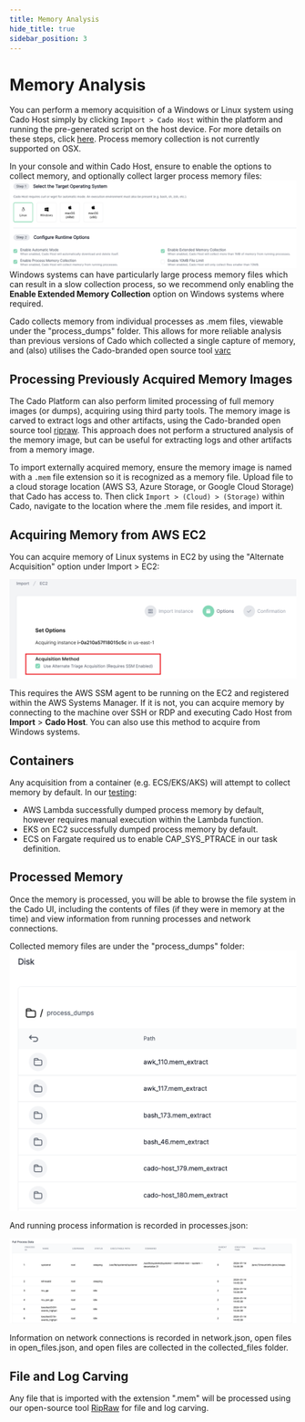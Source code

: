 ```yaml
---
title: Memory Analysis
hide_title: true
sidebar_position: 3
---
```


# Memory Analysis

You can perform a memory acquisition of a Windows or Linux system using Cado Host simply by clicking `Import > Cado Host` within the platform and running the pre-generated script on the host device. For more details on these steps, click [here](https://docs.cadosecurity.com/cado-host/deploy). Process memory collection is not currently supported on OSX. 

In your console and within Cado Host, ensure to enable the options to collect memory, and optionally collect larger process memory files:
![Enable Memory](/img/enable-memory.png)
Windows systems can have particularly large process memory files which can result in a slow collection process, so we recommend only enabling the **Enable Extended Memory Collection** option on Windows systems where required.

Cado collects memory from individual processes as .mem files, viewable under the "process_dumps" folder.
This allows for more reliable analysis than previous versions of Cado which collected a single capture of memory, and (also) utilises the Cado-branded open source tool [varc](https://github.com/cado-security/varc)

## Processing Previously Acquired Memory Images
The Cado Platform can also perform limited processing of full memory images (or dumps), acquiring using third party tools.
The memory image is carved to extract logs and other artifacts, using the Cado-branded open source tool [ripraw](https://github.com/cado-security/rip_raw). This approach does not perform a structured analysis of the memory image, but can be useful for extracting logs and other artifacts from a memory image.

To import externally acquired memory, ensure the memory image is named with a `.mem` file extension so it is recognized as a memory file.
Upload file to a cloud storage location (AWS S3, Azure Storage, or Google Cloud Storage) that Cado has access to.
Then click `Import > (Cloud) > (Storage)` within Cado, navigate to the location where the .mem file resides, and import it.    

## Acquiring Memory from AWS EC2
You can acquire memory of Linux systems in EC2 by using the "Alternate Acquisition" option under Import > EC2:

![AWS Memory](/img/alternate-ec2.png)

This requires the AWS SSM agent to be running on the EC2 and registered within the AWS Systems Manager.
If it is not, you can acquire memory by connecting to the machine over SSH or RDP and executing Cado Host from **Import** > **Cado Host**.
You can also use this method to acquire from Windows systems.


## Containers
Any acquisition from a container (e.g. ECS/EKS/AKS) will attempt to collect memory by default.
In our [testing](https://github.com/cado-security/varc):
- AWS Lambda successfully dumped process memory by default, however requires manual execution within the Lambda function.
- EKS on EC2 successfully dumped process memory by default.
- ECS on Fargate required us to enable CAP_SYS_PTRACE in our task definition.

## Processed Memory
Once the memory is processed, you will be able to browse the file system in the Cado UI, including the contents of files (if they were in memory at the time) and view information from running processes and network connections.  

Collected memory files are under the "process_dumps" folder:
![Import Evidence](/img/collected-memory.png)

And running process information is recorded in processes.json:

![Process Info](/img/proccess-info.png)

Information on network connections is recorded in network.json, open files in open_files.json, and open files are collected in the collected_files folder.

## File and Log Carving
Any file that is imported with the extension ".mem" will be processed using our open-source tool [RipRaw](https://github.com/cado-security/rip_raw) for file and log carving.
